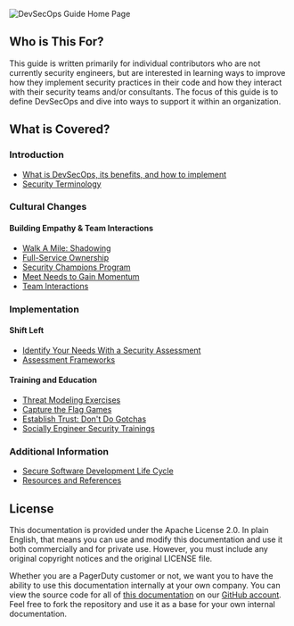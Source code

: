 ![DevSecOps Guide Home Page](/assets/images/headers/home.png)

## Who is This For?

This guide is written primarily for individual contributors who are not currently security engineers, but are interested in learning ways to improve how they implement security practices in their code and how they interact with their security teams and/or consultants. The focus of this guide is to define DevSecOps and dive into ways to support it within an organization.

## What is Covered?

### Introduction

- [What is DevSecOps, its benefits, and how to implement](introduction/)
- [Security Terminology](terminology/)

### Cultural Changes
#### Building Empathy & Team Interactions
- [Walk A Mile: Shadowing](culture/building_empathy/#walk-a-mile-shadowing)
- [Full-Service Ownership](culture/building_empathy/#full-service-ownership)
- [Security Champions Program](culture/building_empathy/#security-champions-program)
- [Meet Needs to Gain Momentum](culture/building_empathy/#meet-needs-to-gain-momentum)
- [Team Interactions](culture/team_interactions/)

### Implementation
#### Shift Left
- [Identify Your Needs With a Security Assessment](implement/shift_left/#identify-your-needs-with-a-security-assessment)
- [Assessment Frameworks](implement/shift_left/#assessment-frameworks)

#### Training and Education
- [Threat Modeling Exercises](implement/training/#threat-modeling-exercises)
- [Capture the Flag Games](implement/training/#capture-the-flag-games)
- [Establish Trust: Don't Do Gotchas](implement/training/#establish-trust-dont-do-gotchas)
- [Socially Engineer Security Trainings](implement/training/#socially-engineer-security-trainings)

### Additional Information
- [Secure Software Development Life Cycle](secure_sdlc/)
- [Resources and References](resources/)



## License

This documentation is provided under the Apache License 2.0. In plain English, that means you can use and modify this documentation and use it both commercially and for private use. However, you must include any original copyright notices and the original LICENSE file.

Whether you are a PagerDuty customer or not, we want you to have the ability to use this documentation internally at your own company. You can view the source code for all of [this documentation](https://github.com/PagerDuty/devsecops-docs) on our [GitHub account](https://github.com/PagerDuty/). Feel free to fork the repository and use it as a base for your own internal documentation.
